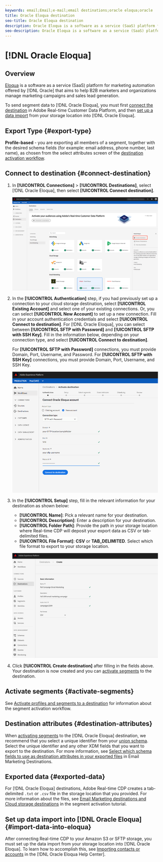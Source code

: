 ```yaml
---
keywords: email;Email;e-mail;email destinations;oracle eloqua;oracle
title: Oracle Eloqua destination
seo-title: Oracle Eloqua destination
description: Oracle Eloqua is a software as a service (SaaS) platform for marketing automation offered by Oracle that aims to help B2B marketers and organizations manage marketing campaigns and sales lead generation.
seo-description: Oracle Eloqua is a software as a service (SaaS) platform for marketing automation offered by Oracle that aims to help B2B marketers and organizations manage marketing campaigns and sales lead generation.
---
```


# [!DNL Oracle Eloqua]

## Overview

[Eloqua](https://www.oracle.com/marketingcloud/products/marketing-automation/) is a software as a service (SaaS) platform for marketing automation offered by [!DNL Oracle] that aims to help B2B marketers and organizations manage marketing campaigns and sales lead generation. 

To send segment data to [!DNL Oracle Eloqua], you must first [connect the destination](#connect-destination) in Adobe Real-time Customer Data Platform, and then [set up a data import](#import-data-into-eloqua) from your storage location into [!DNL Oracle Eloqua].

## Export Type {#export-type}

**Profile-based** - you are exporting all members of a segment, together with the desired schema fields (for example: email address, phone number, last name), as chosen from the select attributes screen of the [destination activation workflow](/help/rtcdp/destinations/activate-destinations.md#select-attributes).

## Connect to destination {#connect-destination}

1. In **[!UICONTROL Connections]** > **[!UICONTROL Destinations]**, select [!DNL Oracle Eloqua], then select **[!UICONTROL Connect destination]**.

    ![Connect to Eloqua](/help/rtcdp/destinations/assets/connect-oracle-eloqua.png)

2. In the **[!UICONTROL Authentication]** step, if you had previously set up a connection to your cloud storage destination, select **[!UICONTROL Existing Account]** and select one of your existing connections. Or, you can select **[!UICONTROL New Account]** to set up a new connection. Fill in your account authentication credentials and select **[!UICONTROL Connect to destination]**. For [!DNL Oracle Eloqua], you can select between **[!UICONTROL SFTP with Password]** and **[!UICONTROL SFTP with SSH Key]**. Fill in the information below, depending on your connection type, and select **[!UICONTROL Connect to destination]**.

    For **[!UICONTROL SFTP with Password]** connections, you must provide Domain, Port, Username, and Password.
    For **[!UICONTROL SFTP with SSH Key]** connections, you must provide Domain, Port, Username, and SSH Key.

    ![Set up Eloqua wizard](/help/rtcdp/destinations/assets/eloqua-authentication.png)

3. In the **[!UICONTROL Setup]** step, fill in the relevant information for your destination as shown below: 
   * **[!UICONTROL Name]**: Pick a relevant name for your destination.
   * **[!UICONTROL Description]**: Enter a description for your destination.
   * **[!UICONTROL Folder Path]**: Provide the path in your storage location where Real-time CDP will deposit your export data as CSV or tab-delimited files.
   * **[!UICONTROL File Format]**: **CSV** or **TAB_DELIMITED**. Select which file format to export to your storage location.

    ![Eloqua basic information](/help/rtcdp/destinations/assets/eloqua-basic-information.png)

4. Click **[!UICONTROL Create destination]** after filling in the fields above. Your destination is now created and you can [activate segments](/help/rtcdp/destinations/activate-destinations.md) to the destination.

## Activate segments {#activate-segments}

See [Activate profiles and segments to a destination](/help/rtcdp/destinations/activate-destinations.md) for information about the segment activation workflow.

## Destination attributes {#destination-attributes}

When [activating segments](/help/rtcdp/destinations/activate-destinations.md) to the [!DNL Oracle Eloqua] destination, we recommend that you select a unique identifier from your [union schema](../../profile/home.md#profile-fragments-and-union-schemas). Select the unique identifier and any other XDM fields that you want to export to the destination. For more information, see [Select which schema fields to use as destination attributes in your exported files](/help/rtcdp/destinations/email-marketing-destinations.md#destination-attributes) in Email Marketing Destinations.

## Exported data {#exported-data}

For [!DNL Oracle Eloqua] destinations, Adobe Real-time CDP creates a tab-delimited `.txt` or `.csv` file in the storage location that you provided. For more information about the files, see [Email Marketing destinations and Cloud storage destinations](/help/rtcdp/destinations/activate-destinations.md#esp-and-cloud-storage) in the segment activation tutorial. 

<!--

Expect a new file to be created in your storage location every day. The file format is:

`Oracle_Eloqua_segment<segmentID>_<timestamp-yyyymmddhhmmss>.csv`

```
Oracle_Eloqua_segment12341e18-abcd-49c2-836d-123c88e76c39_20200408061804.csv
Oracle_Eloqua_segment12341e18-abcd-49c2-836d-123c88e76c39_20200409052200.csv
Oracle_Eloqua_segment12341e18-abcd-49c2-836d-123c88e76c39_20200410061130.csv
```

The presence of these files in your storage location is confirmation of successful activation. To understand how the exported files are structured, you can [download a sample .csv file](/help/rtcdp/destinations/assets/sample_export_file_segment12341e18-abcd-49c2-836d-123c88e76c39_20200408061804.csv). This sample file includes the profile attributes `person.firstname`, `person.lastname`, `person.gender`, `person.birthyear`, and `personalEmail.address`.

-->

## Set up data import into [!DNL Oracle Eloqua] {#import-data-into-eloqua}

After connecting Real-time CDP to your Amazon S3 or SFTP storage, you must set up the data import from your storage location into [!DNL Oracle Eloqua]. To learn how to accomplish this, see [Importing contacts or accounts](https://docs.oracle.com/cloud/latest/marketingcs_gs/OMCAA/Help/DataImportExport/Tasks/ImportingContactsOrAccounts.htm) in the [!DNL Oracle Eloqua Help Center].